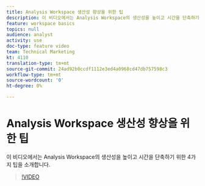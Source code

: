```yaml
---
title: Analysis Workspace 생산성 향상을 위한 팁
description: 이 비디오에서는 Analysis Workspace의 생산성을 높이고 시간을 단축하기 위한 4가지 팁을 소개합니다.
feature: workspace basics
topics: null
audience: analyst
activity: use
doc-type: feature video
team: Technical Marketing
kt: 4110
translation-type: tm+mt
source-git-commit: 24ad92b0ccdf1112e3ed4a0968cd47db757598c3
workflow-type: tm+mt
source-wordcount: '0'
ht-degree: 0%

---
```



# Analysis Workspace 생산성 향상을 위한 팁

이 비디오에서는 Analysis Workspace의 생산성을 높이고 시간을 단축하기 위한 4가지 팁을 소개합니다.

>[!VIDEO](https://video.tv.adobe.com/v/31157/?quality=12)
